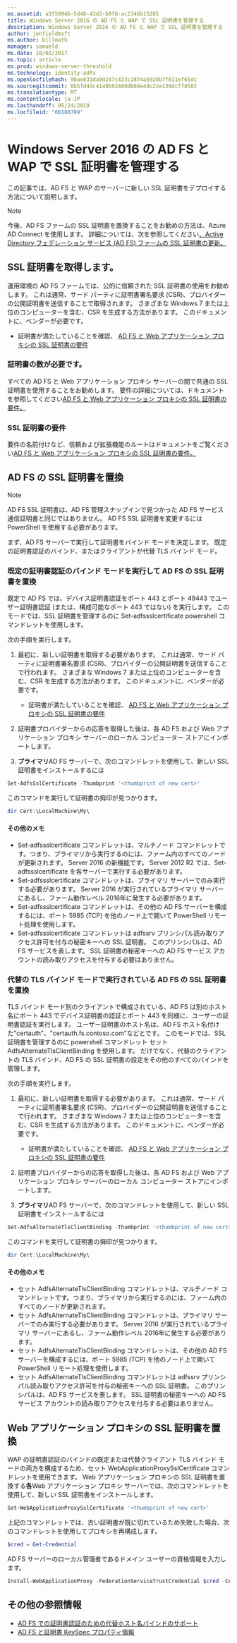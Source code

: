 ```yaml
---
ms.assetid: a3f50046-5d48-43d3-b0f8-ac2346b15285
title: Windows Server 2016 の AD FS と WAP で SSL 証明書を管理する
description: Windows Server 2016 の AD FS と WAP で SSL 証明書を管理する
author: jenfieldmsft
ms.author: billmath
manager: samueld
ms.date: 10/02/2017
ms.topic: article
ms.prod: windows-server-threshold
ms.technology: identity-adfs
ms.openlocfilehash: 9bae831da9d247c423c2874a5928b7f811ef65dc
ms.sourcegitcommit: 0b5fd4dc4148b92480db04e4dc22e139dcff8582
ms.translationtype: MT
ms.contentlocale: ja-JP
ms.lasthandoff: 05/24/2019
ms.locfileid: "66188709"
---
```

# <a name="managing-ssl-certificates-in-ad-fs-and-wap-in-windows-server-2016"></a>Windows Server 2016 の AD FS と WAP で SSL 証明書を管理する



この記事では、AD FS と WAP のサーバーに新しい SSL 証明書をデプロイする方法について説明します。

>[!NOTE]
>今後、AD FS ファームの SSL 証明書を置換することをお勧めの方法は、Azure AD Connect を使用します。  詳細については、次を参照してください[、Active Directory フェデレーション サービス (AD FS) ファームの SSL 証明書の更新。](https://docs.microsoft.com/azure/active-directory/connect/active-directory-aadconnectfed-ssl-update)

## <a name="obtaining-your-ssl-certificates"></a>SSL 証明書を取得します。
運用環境の AD FS ファームでは、公的に信頼された SSL 証明書の使用をお勧めします。 これは通常、サード パーティに証明書署名要求 (CSR)、プロバイダーの公開証明書を送信することで取得されます。 さまざまな Windows 7 または上位のコンピューターを含む、CSR を生成する方法があります。 このドキュメントに、ベンダーが必要です。

- 証明書が満たしていることを確認、 [AD FS と Web アプリケーション プロキシの SSL 証明書の要件](https://technet.microsoft.com/windows-server-docs/identity/ad-fs/overview/AD-FS-2016-Requirements#BKMK_1)

### <a name="how-many-certificates-are-needed"></a>証明書の数が必要です。
すべての AD FS と Web アプリケーション プロキシ サーバーの間で共通の SSL 証明書を使用することをお勧めします。 要件の詳細については、ドキュメントを参照してください[AD FS と Web アプリケーション プロキシの SSL 証明書の要件。](https://technet.microsoft.com/windows-server-docs/identity/ad-fs/overview/AD-FS-2016-Requirements#BKMK_1)

### <a name="ssl-certificate-requirements"></a>SSL 証明書の要件
要件の名前付けなど、信頼および拡張機能のルートはドキュメントをご覧ください[AD FS と Web アプリケーション プロキシの SSL 証明書の要件。](https://technet.microsoft.com/windows-server-docs/identity/ad-fs/overview/AD-FS-2016-Requirements#BKMK_1)

## <a name="replacing-the-ssl-certificate-for-ad-fs"></a>AD FS の SSL 証明書を置換
> [!NOTE]
> AD FS SSL 証明書は、AD FS 管理スナップインで見つかった AD FS サービス通信証明書と同じではありません。 AD FS SSL 証明書を変更するには PowerShell を使用する必要があります。

まず、AD FS サーバーで実行して証明書をバインド モードを決定します。 既定の証明書認証のバインド、またはクライアントが代替 TLS バインド モード。

### <a name="replacing-the-ssl-certificate-for-ad-fs-running-in-default-certificate-authentication-binding-mode"></a>既定の証明書認証のバインド モードを実行して AD FS の SSL 証明書を置換
既定で AD FS では、デバイス証明書認証をポート 443 とポート 49443 でユーザー証明書認証 (または、構成可能なポート 443 ではない) を実行します。
このモードでは、SSL 証明書を管理するのに Set-adfssslcertificate powershell コマンドレットを使用します。

次の手順を実行します。

1. 最初に、新しい証明書を取得する必要があります。 これは通常、サード パーティに証明書署名要求 (CSR)、プロバイダーの公開証明書を送信することで行われます。 さまざまな Windows 7 または上位のコンピューターを含む、CSR を生成する方法があります。 このドキュメントに、ベンダーが必要です。

    * 証明書が満たしていることを確認、 [AD FS と Web アプリケーション プロキシの SSL 証明書の要件](https://technet.microsoft.com/windows-server-docs/identity/ad-fs/overview/AD-FS-2016-Requirements#BKMK_1)

1. 証明書プロバイダーからの応答を取得した後は、各 AD FS および Web アプリケーション プロキシ サーバーのローカル コンピューター ストアにインポートします。

1. **プライマリ**AD FS サーバーで、次のコマンドレットを使用して、新しい SSL 証明書をインストールするには

```powershell
Set-AdfsSslCertificate -Thumbprint '<thumbprint of new cert>'
```

このコマンドを実行して証明書の拇印が見つかります。

```powershell
dir Cert:\LocalMachine\My\
```

#### <a name="additional-notes"></a>その他のメモ

* Set-adfssslcertificate コマンドレットは、マルチノード コマンドレットです。つまり、プライマリから実行するのには、ファーム内のすべてのノードが更新されます。 Server 2016 の新機能です。 Server 2012 R2 では、Set-adfssslcertificate を各サーバーで実行する必要があります。
* Set-adfssslcertificate コマンドレットは、プライマリ サーバーでのみ実行する必要があります。 Server 2016 が実行されているプライマリ サーバーにあるし、ファーム動作レベル 2016年に発生する必要があります。
* Set-adfssslcertificate コマンドレットは、その他の AD FS サーバーを構成するには、ポート 5985 (TCP) を他のノード上で開いて PowerShell リモート処理を使用します。
* Set-adfssslcertificate コマンドレットは adfssrv プリンシパル読み取りアクセス許可を付与の秘密キーへの SSL 証明書。 このプリンシパルは、AD FS サービスを表します。 SSL 証明書の秘密キーへの AD FS サービス アカウントの読み取りアクセスを付与する必要はありません。

### <a name="replacing-the-ssl-certificate-for-ad-fs-running-in-alternate-tls-binding-mode"></a>代替の TLS バインド モードで実行されている AD FS の SSL 証明書を置換
TLS バインド モード別のクライアントで構成されている、AD FS は別のホスト名にポート 443 でデバイス証明書の認証とポート 443 を同様に、ユーザーの証明書認証を実行します。 ユーザー証明書のホスト名は、AD FS ホスト名付けた"certauth"、"certauth.fs.contoso.com"などとです。
このモードでは、SSL 証明書を管理するのに powershell コマンドレット セット AdfsAlternateTlsClientBinding を使用します。 だけでなく、代替のクライアントの TLS バインド、AD FS の SSL 証明書の設定をその他のすべてのバインドを管理します。

次の手順を実行します。

1. 最初に、新しい証明書を取得する必要があります。 これは通常、サード パーティに証明書署名要求 (CSR)、プロバイダーの公開証明書を送信することで行われます。 さまざまな Windows 7 または上位のコンピューターを含む、CSR を生成する方法があります。 このドキュメントに、ベンダーが必要です。

    * 証明書が満たしていることを確認、 [AD FS と Web アプリケーション プロキシの SSL 証明書の要件](https://technet.microsoft.com/windows-server-docs/identity/ad-fs/overview/AD-FS-2016-Requirements#BKMK_1)

1. 証明書プロバイダーからの応答を取得した後は、各 AD FS および Web アプリケーション プロキシ サーバーのローカル コンピューター ストアにインポートします。

1. **プライマリ**AD FS サーバーで、次のコマンドレットを使用して、新しい SSL 証明書をインストールするには

```powershell
Set-AdfsAlternateTlsClientBinding -Thumbprint '<thumbprint of new cert>'
```

このコマンドを実行して証明書の拇印が見つかります。

```powershell
dir Cert:\LocalMachine\My\
```

#### <a name="additional-notes"></a>その他のメモ

* セット AdfsAlternateTlsClientBinding コマンドレットは、マルチノード コマンドレットです。つまり、プライマリから実行するのには、ファーム内のすべてのノードが更新されます。
* セット AdfsAlternateTlsClientBinding コマンドレットは、プライマリ サーバーでのみ実行する必要があります。 Server 2016 が実行されているプライマリ サーバーにあるし、ファーム動作レベル 2016年に発生する必要があります。
* セット AdfsAlternateTlsClientBinding コマンドレットは、その他の AD FS サーバーを構成するには、ポート 5985 (TCP) を他のノード上で開いて PowerShell リモート処理を使用します。
* セット AdfsAlternateTlsClientBinding コマンドレットは adfssrv プリンシパル読み取りアクセス許可を付与の秘密キーへの SSL 証明書。 このプリンシパルは、AD FS サービスを表します。 SSL 証明書の秘密キーへの AD FS サービス アカウントの読み取りアクセスを付与する必要はありません。

## <a name="replacing-the-ssl-certificate-for-the-web-application-proxy"></a>Web アプリケーション プロキシの SSL 証明書を置換
WAP の証明書認証のバインドの既定または代替クライアント TLS バインド モードの両方を構成するため、セット WebApplicationProxySslCertificate コマンドレットを使用できます。
Web アプリケーション プロキシの SSL 証明書を置換する**各**Web アプリケーション プロキシ サーバーでは、次のコマンドレットを使用して、新しい SSL 証明書をインストールします。

```powershell
Set-WebApplicationProxySslCertificate '<thumbprint of new cert>'
```

上記のコマンドレットでは、古い証明書が既に切れているため失敗した場合、次のコマンドレットを使用してプロキシを再構成します。

```powershell
$cred = Get-Credential
```

AD FS サーバーのローカル管理者であるドメイン ユーザーの資格情報を入力します。

```powershell
Install-WebApplicationProxy -FederationServiceTrustCredential $cred -CertificateThumbprint '<thumbprint of new cert>' -FederationServiceName 'fs.contoso.com'
```

## <a name="additional-references"></a>その他の参照情報  
* [AD FS での証明書認証のための代替ホスト名バインドのサポート](../operations/AD-FS-support-for-alternate-hostname-binding-for-certificate-authentication.md)
* [AD FS と証明書 KeySpec プロパティ情報](../technical-reference/AD-FS-and-KeySpec-Property.md)
